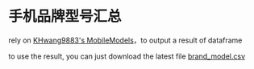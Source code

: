 # 手机品牌型号汇总
rely on [KHwang9883's MobileModels](https://github.com/KHwang9883/MobileModels)，to output a result of dataframe

to use the result, you can just download the latest file [brand_model.csv](https://github.com/jantacy/mobilemodels/blob/main/brand_model.csv)


